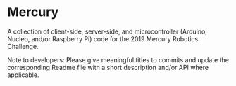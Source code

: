 # Mercury
A collection of client-side, server-side, and microcontroller (Arduino, Nucleo, and/or Raspberry Pi) code for the 2019 Mercury Robotics Challenge.

Note to developers: Please give meaningful titles to commits and update the corresponding Readme file with a short description and/or API where applicable. 
